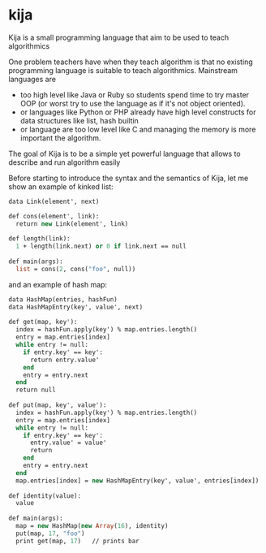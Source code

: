 kija
====

Kija is a small programming language that aim to be used to teach algorithmics

One problem teachers have when they teach algorithm is that no existing programming language
is suitable to teach algorithmics.
Mainstream languages are 
 - too high level like Java or Ruby so students spend time to try master OOP
   (or worst try to use the language as if it's not object oriented). 
 - or languages like Python or PHP already have high level constructs for data structures
   like list, hash builtin
 - or language are too low level like C and managing the memory is more important
   the algorithm.

The goal of Kija is to be a simple yet powerful language that allows to describe and run algorithm easily

Before starting to introduce the syntax and the semantics of Kija,
let me show an example of kinked list:
``` OCAML
data Link(element', next)

def cons(element', link):
  return new Link(element', link)
  
def length(link):
  1 + length(link.next) or 0 if link.next == null
  
def main(args):
  list = cons(2, cons("foo", null))
```
and an example of hash map:
``` OCAML
data HashMap(entries, hashFun)
data HashMapEntry(key', value', next)
  
def get(map, key'):
  index = hashFun.apply(key') % map.entries.length()
  entry = map.entries[index]
  while entry != null:
    if entry.key' == key':
      return entry.value'
    end
    entry = entry.next
  end
  return null
  
def put(map, key', value'):
  index = hashFun.apply(key') % map.entries.length()
  entry = map.entries[index]
  while entry != null:
    if entry.key' == key':
      entry.value' = value'
      return
    end
    entry = entry.next
  end
  map.entries[index] = new HashMapEntry(key', value', entries[index])
  
def identity(value):
  value
  
def main(args):
  map = new HashMap(new Array(16), identity)
  put(map, 17, "foo")
  print get(map, 17)   // prints bar
  
```

